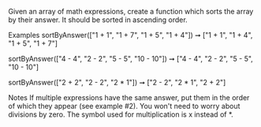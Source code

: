 Given an array of math expressions, create a function which sorts the array by their answer. It should be sorted in ascending order.

Examples
sortByAnswer(["1 + 1", "1 + 7", "1 + 5", "1 + 4"]) ➞ ["1 + 1", "1 + 4", "1 + 5", "1 + 7"]

sortByAnswer(["4 - 4", "2 - 2", "5 - 5", "10 - 10"]) ➞ ["4 - 4", "2 - 2", "5 - 5", "10 - 10"]

sortByAnswer(["2 + 2", "2 - 2", "2 * 1"]) ➞ ["2 - 2", "2 * 1", "2 + 2"]

Notes
If multiple expressions have the same answer, put them in the order of which they appear (see example #2).
You won't need to worry about divisions by zero.
The symbol used for multiplication is x instead of *.